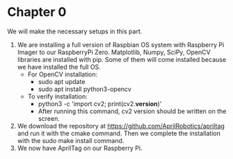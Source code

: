 # Chapter 0

We will make the necessary setups in this part.
1. We are installing a full version of Raspbian OS system with Raspberry Pi Imager to our RaspberryPi Zero.
Matplotlib, Numpy, SciPy, OpenCV libraries are installed with pip. Some of them will come installed because we have installed the full OS.
	* For OpenCV installation:
		- sudo apt update
		- sudo apt install python3-opencv
	* To verify installation:
		- python3 -c 'import cv2; print(cv2.__version__)' 
		- After running this command, cv2 version should be written on the screen.
2. We download the repository at https://github.com/AprilRobotics/apriltag and run it with the cmake command.
Then we complete the installation with the sudo make install command.
3. We now have AprilTag on our Raspberry Pi.
